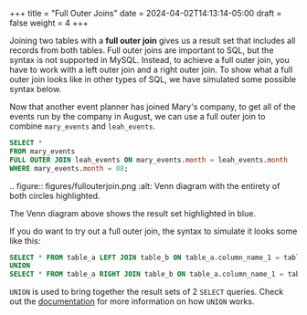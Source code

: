 +++
title = "Full Outer Joins"
date = 2024-04-02T14:13:14-05:00
draft = false
weight = 4
+++

Joining two tables with a **full outer join** gives us a result set that
includes all records from both tables. Full outer joins are important to SQL,
but the syntax is not supported in MySQL. Instead, to achieve a full outer
join, you have to work with a left outer join and a right outer join. To show
what a full outer join looks like in other types of SQL, we have simulated some
possible syntax below.

Now that another event planner has joined Mary's company, to get all of the
events run by the company in August, we can use a full outer join to combine
`mary_events` and `leah_events`.

```sql {linenos=table}
SELECT *
FROM mary_events
FULL OUTER JOIN leah_events ON mary_events.month = leah_events.month
WHERE mary_events.month = 08;
```

.. figure:: figures/fullouterjoin.png
   :alt: Venn diagram with the entirety of both circles highlighted.

The Venn diagram above shows the result set highlighted in blue.

If you do want to try out a full outer join, the syntax to simulate it looks some like this:

```sql {linenos=table}
SELECT * FROM table_a LEFT JOIN table_b ON table_a.column_name_1 = table_b.column_name_1
UNION
SELECT * FROM table_a RIGHT JOIN table_b ON table_a.column_name_1 = table_b.column_name_2;
```

`UNION` is used to bring together the result sets of 2 `SELECT` queries.
Check out the [documentation](https://dev.mysql.com/doc/refman/8.0/en/union.html) for more information on how `UNION` works.
